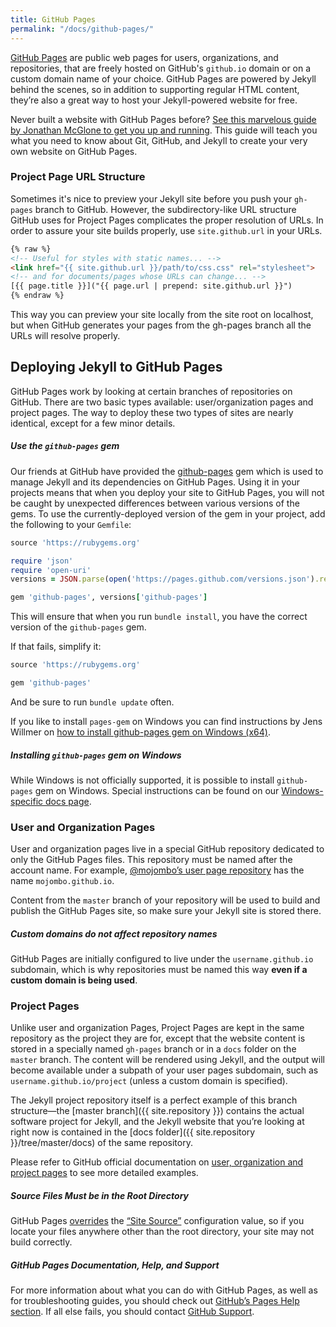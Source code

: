 ```yaml
---
title: GitHub Pages
permalink: "/docs/github-pages/"
---
```


[GitHub Pages](https://pages.github.com) are public web pages for users,
organizations, and repositories, that are freely hosted on GitHub's
`github.io` domain or on a custom domain name of your choice. GitHub Pages are
powered by Jekyll behind the scenes, so in addition to supporting regular HTML
content, they’re also a great way to host your Jekyll-powered website for free.

Never built a website with GitHub Pages before? [See this marvelous guide by
Jonathan McGlone to get you up and running](http://jmcglone.com/guides/github-pages/).
This guide will teach you what you need to know about Git, GitHub, and Jekyll to create your very own website on GitHub Pages.

### Project Page URL Structure

Sometimes it's nice to preview your Jekyll site before you push your `gh-pages`
branch to GitHub. However, the subdirectory-like URL structure GitHub uses for
Project Pages complicates the proper resolution of URLs. In order to assure your site builds properly, use `site.github.url` in your URLs.

```html
{% raw %}
<!-- Useful for styles with static names... -->
<link href="{{ site.github.url }}/path/to/css.css" rel="stylesheet">
<!-- and for documents/pages whose URLs can change... -->
[{{ page.title }}]("{{ page.url | prepend: site.github.url }}")
{% endraw %}
```

This way you can preview your site locally from the site root on localhost,
but when GitHub generates your pages from the gh-pages branch all the URLs
will resolve properly.

## Deploying Jekyll to GitHub Pages

GitHub Pages work by looking at certain branches of repositories on GitHub.
There are two basic types available: user/organization pages and project pages.
The way to deploy these two types of sites are nearly identical, except for a
few minor details.

<div class="note protip" markdown="1">
<div markdown="1">
</div>

##### Use the `github-pages` gem

Our friends at GitHub have provided the
[github-pages](https://github.com/github/pages-gem)
gem which is used to manage Jekyll and its dependencies on
GitHub Pages. Using it in your projects means that when you deploy
your site to GitHub Pages, you will not be caught by unexpected
differences between various versions of the gems. To use the
currently-deployed version of the gem in your project, add the
following to your `Gemfile`:

<div class="code-block" markdown="1">
<div markdown="1">
</div>

```ruby
source 'https://rubygems.org'

require 'json'
require 'open-uri'
versions = JSON.parse(open('https://pages.github.com/versions.json').read)

gem 'github-pages', versions['github-pages']
```
</div>

This will ensure that when you run `bundle install`, you
have the correct version of the `github-pages` gem.

If that fails, simplify it:

<div class="code-block" markdown="1">
<div markdown="1">
</div>

```ruby
source 'https://rubygems.org'

gem 'github-pages'
```
</div>

And be sure to run `bundle update` often.

If you like to install `pages-gem` on Windows you can find instructions by Jens Willmer on
[how to install github-pages gem on Windows (x64)](https://jwillmer.de/blog/tutorial/how-to-install-jekyll-and-pages-gem-on-windows-10-x46#github-pages-and-plugins).
</div>

<div class="note info">
  <h5>Installing <code>github-pages</code> gem on Windows</h5>
  <p>
    While Windows is not officially supported, it is possible
    to install <code>github-pages</code> gem on Windows.
    Special instructions can be found on our
    <a href="../windows/#installation">Windows-specific docs page</a>.
  </p>
</div>

### User and Organization Pages

User and organization pages live in a special GitHub repository dedicated to
only the GitHub Pages files. This repository must be named after the account
name. For example, [@mojombo’s user page repository](https://github.com/mojombo/mojombo.github.io) has the name
`mojombo.github.io`.

Content from the `master` branch of your repository will be used to build and
publish the GitHub Pages site, so make sure your Jekyll site is stored there.

<div class="note info">
  <h5>Custom domains do not affect repository names</h5>
  <p>
    GitHub Pages are initially configured to live under the
    <code>username.github.io</code> subdomain, which is why repositories must
    be named this way <strong>even if a custom domain is being used</strong>.
  </p>
</div>

### Project Pages

Unlike user and organization Pages, Project Pages are kept in the same
repository as the project they are for, except that the website content is
stored in a specially named `gh-pages` branch or in a `docs` folder on the
`master` branch. The content will be rendered using Jekyll, and the output
will become available under a subpath of your user pages subdomain, such as
`username.github.io/project` (unless a custom domain is specified).

The Jekyll project repository itself is a perfect example of this branch
structure—the [master branch]({{ site.repository }}) contains the
actual software project for Jekyll, and the Jekyll website that you’re
looking at right now is contained in the [docs
folder]({{ site.repository }}/tree/master/docs) of the same repository.

Please refer to GitHub official documentation on
[user, organization and project pages](https://help.github.com/articles/user-organization-and-project-pages/)
to see more detailed examples.

<div class="note warning">
  <h5>Source Files Must be in the Root Directory</h5>
  <p>
    GitHub Pages <a href="https://help.github.com/articles/troubleshooting-github-pages-build-failures#source-setting">overrides</a>
    the <a href="/docs/configuration/#global-configuration">“Site Source”</a>
    configuration value, so if you locate your files anywhere other than the
    root directory, your site may not build correctly.
  </p>
</div>

<div class="note">
  <h5>GitHub Pages Documentation, Help, and Support</h5>
  <p>
    For more information about what you can do with GitHub Pages, as well as for
    troubleshooting guides, you should check out
    <a href="https://help.github.com/categories/github-pages-basics/">GitHub’s Pages Help section</a>.
    If all else fails, you should contact <a href="https://github.com/contact">GitHub Support</a>.
  </p>
</div>
